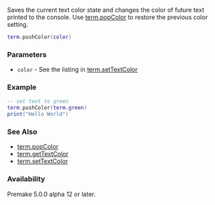 Saves the current text color state and changes the color of future text printed to the console.
Use [term.popColor](term.popColor.md) to restore the previous color setting.

``` lua
term.pushColor(color)
```

### Parameters ###
* `color` - See the listing in [term.setTextColor](term.setTextColor.md)

### Example ###
``` lua
-- set text to green
term.pushColor(term.green)
print("Hello World")
```

### See Also ###
* [term.popColor](term.popColor.md)
* [term.getTextColor](term.getTextColor.md)
* [term.setTextColor](term.setTextColor.md)


### Availability ###

Premake 5.0.0 alpha 12 or later.

